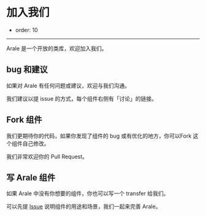 # 加入我们

- order: 10

---

Arale 是一个开放的类库，欢迎加入我们。

## bug 和建议

如果对 Arale 有任何问题或建议，欢迎与我们沟通。

我们建议以提 issue 的方式，每个组件右侧有「讨论」的链接。

## Fork 组件

我们更期待你的代码，如果你发现了组件的 bug 或有优化的地方，你可以Fork 这个组件自己修改。

我们非常欢迎你的 Pull Request。

## 写 Arale 组件

如果 Arale 中没有你想要的组件，你也可以写一个 transfer 给我们。

可以先提 [Issue](https://github.com/aralejs/aralejs.org/issues) 说明组件的用途和场景，我们一起来完善 Arale。

